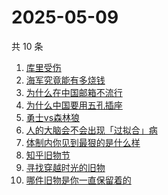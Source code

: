 # 2025-05-09

共 10 条

<!-- BEGIN -->
<!-- 最后更新时间 Fri May 09 2025 05:16:15 GMT+0800 (China Standard Time) -->

1. [库里受伤](https://www.zhihu.com/search?q=库里受伤)
1. [海军究竟能有多烧钱](https://www.zhihu.com/search?q=海军究竟能有多烧钱)
1. [为什么在中国邮箱不流行](https://www.zhihu.com/search?q=为什么在中国邮箱不流行)
1. [为什么中国要用五孔插座](https://www.zhihu.com/search?q=为什么中国要用五孔插座)
1. [勇士vs森林狼](https://www.zhihu.com/search?q=勇士vs森林狼)
1. [人的大脑会不会出现「过拟合」病](https://www.zhihu.com/search?q=人的大脑会不会出现「过拟合」病)
1. [体制内你见到最狠的是什么样](https://www.zhihu.com/search?q=体制内你见到最狠的是什么样)
1. [知乎旧物节](https://www.zhihu.com/search?q=知乎旧物节)
1. [寻找穿越时光的旧物](https://www.zhihu.com/search?q=寻找穿越时光的旧物)
1. [哪件旧物是你一直保留着的](https://www.zhihu.com/search?q=哪件旧物是你一直保留着的)

<!-- END -->

